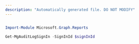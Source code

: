```yaml
---
description: "Automatically generated file. DO NOT MODIFY"
---
```


```powershell

Import-Module Microsoft.Graph.Reports

Get-MgAuditLogSignIn -SignInId $signInId

```